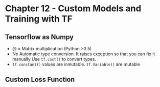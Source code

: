 # Chapter 12 - Custom Models and Training with TF

## Tensorflow as Numpy

- @ = Matrix multiplication (Python >3.5)
- No Automatic type conversion. It raises exception so that you can fix it manually
Use `tf.cast()` to convert types.
- `tf.constant()` values are inmutable. `tf.Variable()` are mutable

## Custom Loss Function
